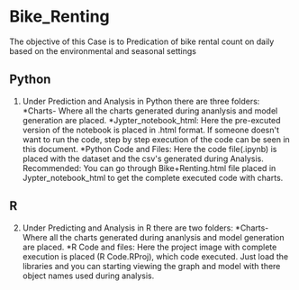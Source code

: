 # Bike_Renting
The objective of this Case is to Predication of bike rental count on daily based on the environmental and seasonal settings



## Python

1. Under Prediction and Analysis in Python there are three folders:
	*Charts- Where all the charts generated during ananlysis and model generation are placed.
	*Jypter_notebook_html: Here the pre-excuted version of the notebook is placed in .html format.
	If someone doesn't want to run the code, step by step execution of the code can be seen in this document.
	*Python Code and Files: Here the code file(.ipynb) is placed with the dataset and the csv's generated
	  during Analysis.
Recommended: You can go through Bike+Renting.html file placed in Jypter_notebook_html to get the 
complete executed code with charts.


## R

2. Under Predicting and Analysis in R there are two folders:
	*Charts- Where all the charts generated during ananlysis and model generation are placed.
	*R Code and files: Here the project image with complete execution is placed (R Code.RProj), which code
	executed. Just load the libraries and you can starting viewing the graph and model with there object names
	used during analysis.


